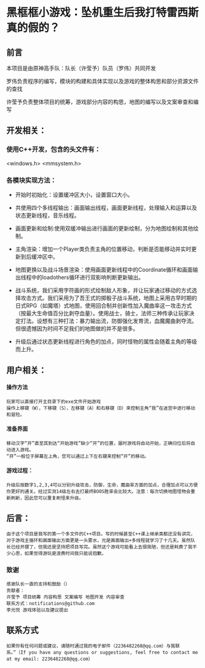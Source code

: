 # 黑框框小游戏：坠机重生后我打特雷西斯真的假的？

## 前言

本项目是由原神高手队：队长（许莹予）队员（罗伟）共同开发

罗伟负责程序的编写，模块的构建和具体实现以及游戏的整体构思和部分资源文件的查找

许莹予负责整体项目的统筹，游戏部分内容的构思，地图的编写以及文案审查和编写

## 开发相关：

### 使用C++开发，包含的头文件有：

<iostream> <string> <vector> <algorithm> <ctime> <cstdlib> <windows.h> <fstream> <thread> <mutex> <mmsystem.h>

### 各模块实现方法：

- 开始时初始化：设置缓冲区大小，设置窗口大小。

- 共使用四个多线程输出：画面输出线程，画面更新线程，处理输入和运算以及状态更新线程，音乐线程。

- 画面更新和绘制:使用双缓冲输出进行画面的更新绘制，分为地图绘制和其他绘制。

- 主角渲染：增加一个Player类负责主角的位置移动，判断是否能移动并实时更新到后缓冲区中。

- 地图更换以及战斗场景渲染：使用画面更新线程中的Coordinate循环和画面输出线程中的loadothers循环进行双影响判断更新输出。

- 战斗系统，我们采用字符画的形式绘制敌人形象，并让玩家通过移动的方式选择攻击方式。我们采用为了吾王式的掷骰子战斗系统，地图上采用古早时期的日式RPG（如魔塔）式地图，使用回合制并创新性加入魔曲率这一攻击方式（按最大生命值百分比剥夺血量）。使用战士，骑士，法师三种传承让玩家决定打法。设想有三种打法：暴力输出流，防御强化发育流，血魔魔曲剥夺流。但很遗憾因为时间不足我们的地图做的并不是很多。

- 升级后通过状态更新线程进行角色的加点，同时怪物的属性会随着主角的等级而上升。

## 用户相关：

#### 操作方法

    玩家可以直接打开主目录下的exe文件开始游戏
	操作上移键（W），下移键（S），左移键（A）和右移键（D）来控制主角“我”在迷宫中进行移动和冒险。

#### 准备界面

	移动汉字“开”直至其到达“开始游戏”缺少“开”的位置，届时游戏将自动开始，正确归位后将自动进入游戏。
	“开”一般位于屏幕左上角，您可以通过上下左右键来控制“开”的移动。

#### 游戏过程：

	升级后按数字1,2,3,4可以分别升级攻击，防御，生命，魔曲率方面的加点，合理加点可以方便你更好的通关。经过实测14级左右去打最终BOOS胜率会比较大。注意：每次切换地图怪物会重新刷新，因此您可以重复刷怪来升级。

## 后言：

	由于这个项目是我写的第一个多文件的C++项目。写的时候甚至C++课上继承类都还没有讲完，对于游戏主循环和画面输出方面更是一头雾水，光是画面输出+多线程就学习了十几天。虽然队长已经开摆了，但我还是坚持把项目写完。虽然这个游戏可能看上去很简陋，但还是耗费了我不少心思，如果觉得游玩是浪费时间我只能说抱歉。

### 致谢

	感谢队长一直的支持和鼓励（）
	贡献者：
	许莹予 项目统筹 内容构思 文案编写 地图开发 内容审查
	联系方式：notifications@github.com
	李光悦 游戏体验以及建议提出

## 联系方式

	如果你有任何问题或建议，请随时通过我的电子邮件（2236482268@qq.com）与我联系。”（If you have any questions or suggestions, feel free to contact me at my email: 2236482268@qq.com）
